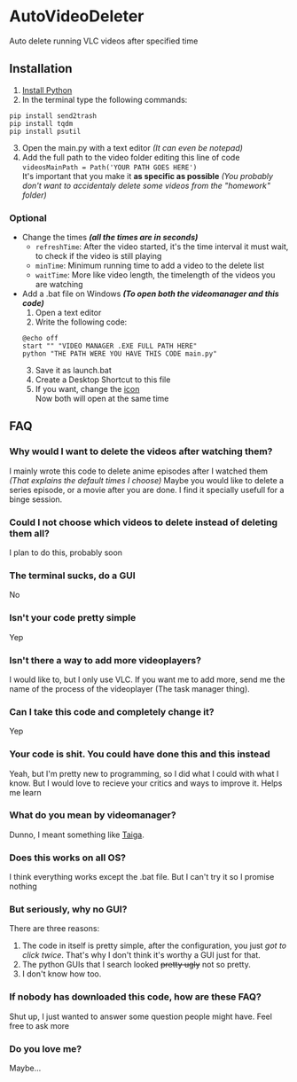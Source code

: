 # AutoVideoDeleter

Auto delete running VLC videos after specified time


## Installation

1. [Install Python](https://www.python.org/downloads/)
2. In the terminal type the following commands:
```
pip install send2trash
pip install tqdm
pip install psutil
```
3. Open the main.py with a text editor _(It can even be notepad)_
4. Add the full path to the video folder editing this line of code `videosMainPath = Path('YOUR PATH GOES HERE')` <br/>It's important that you make it __as specific as possible__ _(You probably don't want to accidentaly delete some videos from the "homework" folder)_


### Optional
- Change the times ***(all the times are in seconds)***
  - `refreshTime`: After the video started, it's the time interval it must wait, to check if the video is still playing 
  - `minTime`: Minimum running time to add a video to the delete list
  - `waitTime`: More like video length, the timelength of the videos you are watching 
- Add a .bat file on Windows ***(To open both the videomanager and this code)***
  1. Open a text editor
  2. Write the following code:
    ```
    @echo off
    start "" "VIDEO MANAGER .EXE FULL PATH HERE"
    python "THE PATH WERE YOU HAVE THIS CODE main.py" 
    ```
  3. Save it as launch.bat
  4. Create a Desktop Shortcut to this file
  5. If you want, change the [icon](https://youtu.be/CrCIS4RktUs)</br>
  Now both will open at the same time
 
 
 ## FAQ
 ### Why would I want to delete the videos after watching them?
 I mainly wrote this code to delete anime episodes after I watched them _(That explains the default times I choose)_
 Maybe you would like to delete a series episode, or a movie after you are done. I find it specially usefull for a binge session.
 ### Could I not choose which videos to delete instead of deleting them all?
 I plan to do this, probably soon
 ### The terminal sucks, do a GUI
 No
 ### Isn't your code pretty simple
 Yep
 ### Isn't there a way to add more videoplayers?
 I would like to, but I only use VLC. If you want me to add more, send me the name of the process of the videoplayer (The task manager thing).
 ### Can I take this code and completely change it?
 Yep
 ### Your code is shit. You could have done this and this instead
 Yeah, but I'm pretty new to programming, so I did what I could with what I know. But I would love to recieve your critics and ways to improve it. Helps me learn 
 ### What do you mean by videomanager?
 Dunno, I meant something like [Taiga](https://taiga.moe/). 
 ### Does this works on all OS?
 I think everything works except the .bat file. But I can't try it so I promise nothing
 ### But seriously, why no GUI?
 There are three reasons: 
 1. The code in itself is pretty simple, after the configuration, you just _got to click twice_. That's why I don't think it's worthy a GUI just for that.
 2. The python GUIs that I search looked ~~pretty ugly~~ not so pretty.
 3. I don't know how too.
 ### If nobody has downloaded this code, how are these FAQ?
 Shut up, I just wanted to  answer some question people might have. Feel free to ask more
 ### Do you love me?
 Maybe...
  
  
